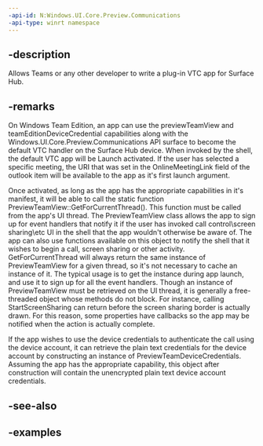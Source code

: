 ```yaml
---
-api-id: N:Windows.UI.Core.Preview.Communications
-api-type: winrt namespace
---
```


## -description
Allows Teams or any other developer to write a plug-in VTC app for Surface Hub. 

## -remarks
On Windows Team Edition, an app can use the previewTeamView and teamEditionDeviceCredential capabilities along with the Windows.UI.Core.Preview.Communications API surface to become the default VTC handler on the Surface Hub device. When invoked by the shell, the default VTC app will be Launch activated. If the user has selected a specific meeting, the URI that was set in the OnlineMeetingLink field of the outlook item will be available to the app as it's first launch argument.

Once activated, as long as the app has the appropriate capabilities in it's manifest, it will be able to call the static function PreviewTeamView::GetForCurrentThread(). This function must be called from the app's UI thread. The PreviewTeamView class allows the app to sign up for event handlers that notify it if the user has invoked call control\screen sharing\etc UI in the shell that the app wouldn't otherwise be aware of. The app can also use functions available on this object to notify the shell that it wishes to begin a call, screen sharing or other activity. GetForCurrentThread will always return the same instance of PreviewTeamView for a given thread, so it's not necessary to cache an instance of it. The typical usage is to get the instance during app launch, and use it to sign up for all the event handlers. Though an instance of PreviewTeamView must be retrieved on the UI thread, it is generally a free-threaded object whose methods do not block. For instance, calling StartScreenSharing can return before the screen sharing border is actually drawn. For this reason, some properties have callbacks so the app may be notified when the action is actually complete.

If the app wishes to use the device credentials to authenticate the call using the device account, it can retrieve the plain text credentials for the device account by constructing an instance of PreviewTeamDeviceCredentials. Assuming the app has the appropriate capability, this object after construction will contain the unencrypted plain text device account credentials.

## -see-also

## -examples

